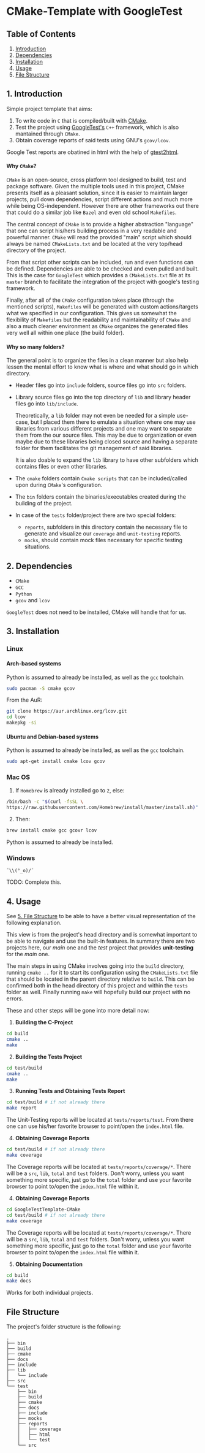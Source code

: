 # CMake-Template with GoogleTest

## Table of Contents
1. [Introduction](#introduction)
2. [Dependencies](#dependencies)
3. [Installation](#installation)
4. [Usage](#usage)
5. [File Structure](#filestructure)

<a name="introduction"/>

## 1. Introduction
Simple project template that aims:
1. To write code in `C` that is compiled/built with [CMake](https://cmake.org/).
2. Test the project using [GoogleTest's](http://google.github.io/googletest/) `C++` framework, which is also mantained through `CMake`.
3. Obtain coverage reports of said tests using GNU's `gcov/lcov`.

Google Test reports are obatined in html with the help of [gtest2html](https://gitlab.uni-koblenz.de/agrt/gtest2html).

#### Why `CMake`?

`CMake` is an open-source, cross platform tool designed to build, test and
package software. Given the multiple tools used in this project, CMake presents itself as
a pleasant solution, since it is easier to maintain larger projects, pull down
dependencies, script different actions and much more while being OS-independent. However
there are other frameworks out there that could do a similar job like `Bazel` and even old
school `Makefiles`.

The central concept of `CMake` is to provide a higher abstraction "language" that one can
script his/hers building process in a very readable and powerful manner. `CMake` will read
the provided "main" script which should always be named `CMakeLists.txt` and be located at
the very top/head directory of the project.

From that script other scripts can be included, run and even functions can be defined.
Dependencies are able to be checked and even pulled and built. This is the case for
`GoogleTest` which provides a `CMakeLists.txt` file at its `master` branch to facilitate
the integration of the project with google's testing framework.

Finally, after all of the `CMake` configuration takes place (through the mentioned scripts),
`Makefiles` will be generated with custom actions/targets what we specified in our
configuration. This gives us somewhat the flexibility of `Makefiles` but the readability
and maintainability of `CMake` and also a much cleaner environment as `CMake` organizes
the generated files very well all within one place (the build folder).

#### Why so many folders?

The general point is to organize the files in a clean manner but also help lessen the
mental effort to know what is where and what should go in which directory.

* Header files go into `include` folders, source files go into `src` folders.

* Library source files go into the top directory of `lib` and library header files go into `lib/include`.

    Theoretically, a `lib` folder may not even be needed for a simple use-case, but I placed them
    there to emulate a situation where one may use libraries from various different projects
    and one may want to separate them from the our source files. This may be due to
    organization or even maybe due to these libraries being closed source and having a
    separate folder for them facilitates the git management of said libraries.

    It is also doable to expand the `lib` library to have other subfolders which contains
    files or even other libraries.

* The `cmake` folders contain `Cmake scripts` that can be included/called upon during `CMake`'s configuration.

* The `bin` folders contain the binaries/executables created during the building of the project.

* In case of the `tests` folder/project there are two special folders:
    * `reports`, subfolders in this directory contain the necessary file to generate and
      visualize our `coverage` and `unit-testing` reports.
    * `mocks`, should contain mock files necessary for specific testing situations.


<a name="dependencies"/>

## 2. Dependencies
* `CMake`
* `GCC`
* `Python`
* `gcov` and `lcov`

`GoogleTest` does not need to be installed, CMake will handle that for us.

<a name="installation"/>

## 3. Installation
### Linux
#### Arch-based systems
Python is assumed to already be installed, as well as the `gcc` toolchain.
```sh
sudo pacman -S cmake gcov
```

From the AuR:
```sh
git clone https://aur.archlinux.org/lcov.git
cd lcov
makepkg -si
```

#### Ubuntu and Debian-based systems
Python is assumed to already be installed, as well as the `gcc` toolchain.
```sh
sudo apt-get install cmake lcov gcov
```

### Mac OS
1. If `Homebrew` is already installed go to `2`, else:
```sh
/bin/bash -c "$(curl -fsSL \
https://raw.githubusercontent.com/Homebrew/install/master/install.sh)"
```

2. Then:
```sh
brew install cmake gcc gcovr lcov
```
Python is assumed to already be installed.

### Windows
```
¯\\(°_o)/¯
```

TODO: Complete this.

<a name="usage"/>

## 4. Usage
See [5. File Structure](#filestructure) to be able to have a better visual representation
of the following explanation.

This view is from the project's head directory and is somewhat important to be able to
navigate and use the built-in features. In summary there are two projects here, our *main*
one and the *test* project that provides **unit-testing** for the *main* one.

The main steps in using CMake involves going into the `build` directory, running `cmake ..` for it to start
its configuration using the `CMakeLists.txt` file that should be located in the parent
directory relative to `build`. This can be confirmed both in the head directory of this
project and within the `tests` folder as well. Finally running `make` will hopefully build
our project with no errors.

These and other steps will be gone into more detail now:

1. **Building the C-Project**
```sh
cd build
cmake ..
make
```

2. **Building the Tests Project**
```sh
cd test/build
cmake ..
make
```

3. **Running Tests and Obtaining Tests Report**
```sh
cd test/build # if not already there
make report
```
The Unit-Testing reports will be located at `tests/reports/test`. From there
one can use his/her favorite browser to point/open the `index.html` file.

4. **Obtaining Coverage Reports**
```sh
cd test/build # if not already there
make coverage
```
The Coverage reports will be located at `tests/reports/coverage/*`. There will be a
`src`, `lib`, `total` and `test` folders. Don't worry, unless you want something more specific, just go
to the `total` folder and use your favorite browser to point to/open the `index.html` file within it.

4. **Obtaining Coverage Reports**
```sh
cd GoogleTestTemplate-CMake
cd test/build # if not already there
make coverage
```
The Coverage reports will be located at `tests/reports/coverage/*`. There will be a
`src`, `lib`, `total` and `test` folders. Don't worry, unless you want something more specific, just go
to the `total` folder and use your favorite browser to point to/open the `index.html` file within it.

5. **Obtaining Documentation**
```sh
cd build
make docs
```
Works for both individual projects.

<a name="filestructure"/>

## File Structure
The project's folder structure is the following:
```
.
├── bin
├── build
├── cmake
├── docs
├── include
├── lib
│   └── include
├── src
└── test
    ├── bin
    ├── build
    ├── cmake
    ├── docs
    ├── include
    ├── mocks
    ├── reports
    │   ├── coverage
    │   ├── html
    │   └── test
    └── src

```
